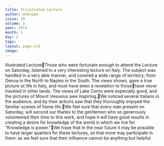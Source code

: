 ```yaml
---
title: Illustrated Lecture
author: Unknown
issue: 19
volume: 3
year: 1913
month: 1
day: 2
tags:
layout: page.njk
image:
---
```

Illustrated LectureThose who were fortunate enough to attend the Lecture on Saturday, listened to a very interesting lecture on Italy. The subject was handled in a very able manner, and covered a wide range of territory; from Genoa in the North to Naples in the South. The views shown, gave a true picture o{ life in Italy, and must have been a revelation to thosehave never traveled in other lands. The views of Lake Como were especially good, and the pictures of Mount Vesuvius awe inspiring.We noticed several Italians in the audience, and by their actions saw that they thoroughly enjoyed the familiar scenes of home life.We feel sure that every man present on Saturday, will second our thanks to the gentlemen who so generously volunteered their time to this work, and hope it will have good results in creating a desire for knowledge of the world in which we live for "Knowledge is power."We hope that in the near future it may be possible to have larger quarters for these lectures, so that more may participate in them: as we feel sure that their influence cannot be anything but helpful.
